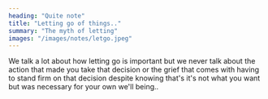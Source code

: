 ```yaml
---
heading: "Quite note"
title: "Letting go of things.."
summary: "The myth of letting"
images: "/images/notes/letgo.jpeg"
---
```


We talk a lot about how letting go is important but we never talk about the action that made you take that decision or the grief that comes with having to stand firm on that decision despite knowing that's it's not what you want but was necessary for your own we'll being..